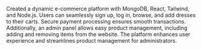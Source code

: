 Created a dynamic e-commerce platform with MongoDB, React, Tailwind, and Node.js. Users can seamlessly sign up, log in, browse, and add dresses to their carts. Secure payment processing ensures smooth transactions. Additionally, an admin panel allows easy product management, including adding and removing items from the website. The platform enhances user experience and streamlines product management for administrators.
